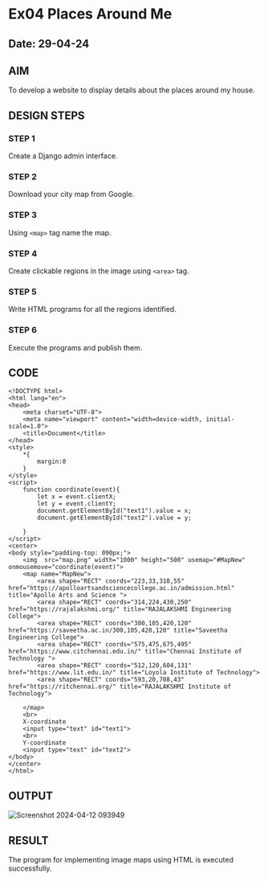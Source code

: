 # Ex04 Places Around Me
## Date: 29-04-24

## AIM
To develop a website to display details about the places around my house.

## DESIGN STEPS

### STEP 1
Create a Django admin interface.

### STEP 2
Download your city map from Google.

### STEP 3
Using ```<map>``` tag name the map.

### STEP 4
Create clickable regions in the image using ```<area>``` tag.

### STEP 5
Write HTML programs for all the regions identified.

### STEP 6
Execute the programs and publish them.

## CODE
```
<!DOCTYPE html>
<html lang="en">
<head>
    <meta charset="UTF-8">
    <meta name="viewport" content="width=device-width, initial-scale=1.0">
    <title>Document</title>
</head>
<style>
    *{
        margin:0
    }
</style>
<script>
    function coordinate(event){
        let x = event.clientX;
        let y = event.clientY;
        document.getElementById("text1").value = x;
        document.getElementById("text2").value = y;

    }
</script>
<center>
<body style="padding-top: 090px;">
    <img  src="map.png" width="1000" height="500" usemap="#MapNew" onmousemove="coordinate(event)">
    <map name="MapNew">
        <area shape="RECT" coords="223,33,310,55" href="https://apolloartsandsciencecollege.ac.in/admission.html" title="Apollo Arts and Science ">
        <area shape="RECT" coords="314,224,430,250" href="https://rajalakshmi.org/" title="RAJALAKSHMI Engineering College">
        <area shape="RECT" coords="300,105,420,120" href="https://saveetha.ac.in/300,105,420,120" title="Saveetha Engineering College">
        <area shape="RECT" coords="575,475,675,495" href="https://www.citchennai.edu.in/" title="Chennai Institute of Technology ">
        <area shape="RECT" coords="512,120,604,131" href="https://www.lit.edu.in/" title="Loyola Institute of Technology">
        <area shape="RECT" coords="593,20,708,43" href="https://ritchennai.org/" title="RAJALAKSHMI Institute of Technology">

    </map>
    <br>
    X-coordinate
    <input type="text" id="text1">
    <br>
    Y-coordinate
    <input type="text" id="text2">
</body>
</center>
</html>
```


## OUTPUT

![Screenshot 2024-04-12 093949](https://github.com/gururaghav2925/NearMe/assets/151489500/063123d0-32c5-4558-a73e-1545c52e8a8f)





## RESULT
The program for implementing image maps using HTML is executed successfully.
